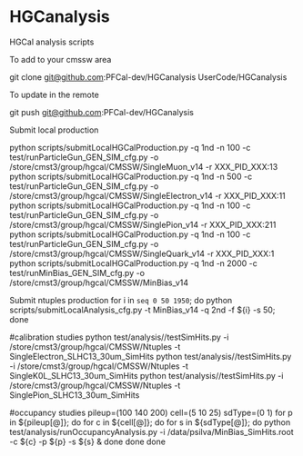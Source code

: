 HGCanalysis
===========

HGCal analysis scripts

To add to your cmssw area

git clone git@github.com:PFCal-dev/HGCanalysis UserCode/HGCanalysis

To update in the remote

git push git@github.com:PFCal-dev/HGCanalysis

Submit local production

python scripts/submitLocalHGCalProduction.py -q 1nd -n 100  -c test/runParticleGun_GEN_SIM_cfg.py -o /store/cmst3/group/hgcal/CMSSW/SingleMuon_v14     -r XXX_PID_XXX:13
python scripts/submitLocalHGCalProduction.py -q 1nd -n 500  -c test/runParticleGun_GEN_SIM_cfg.py -o /store/cmst3/group/hgcal/CMSSW/SingleElectron_v14 -r XXX_PID_XXX:11
python scripts/submitLocalHGCalProduction.py -q 1nd -n 100  -c test/runParticleGun_GEN_SIM_cfg.py -o /store/cmst3/group/hgcal/CMSSW/SinglePion_v14     -r XXX_PID_XXX:211
python scripts/submitLocalHGCalProduction.py -q 1nd -n 100  -c test/runParticleGun_GEN_SIM_cfg.py -o /store/cmst3/group/hgcal/CMSSW/SingleQuark_v14    -r XXX_PID_XXX:1
python scripts/submitLocalHGCalProduction.py -q 1nd -n 2000 -c test/runMinBias_GEN_SIM_cfg.py     -o /store/cmst3/group/hgcal/CMSSW/MinBias_v14

Submit ntuples production
for i in `seq 0 50 1950`; do
	python scripts/submitLocalAnalysis_cfg.py -t MinBias_v14 -q 2nd -f ${i} -s 50;
done

#calibration studies
python test/analysis//testSimHits.py -i /store/cmst3/group/hgcal/CMSSW/Ntuples -t SingleElectron_SLHC13_30um_SimHits
python test/analysis//testSimHits.py -i /store/cmst3/group/hgcal/CMSSW/Ntuples -t SingleK0L_SLHC13_30um_SimHits
python test/analysis//testSimHits.py -i /store/cmst3/group/hgcal/CMSSW/Ntuples -t SinglePion_SLHC13_30um_SimHits

#occupancy studies
pileup=(100 140 200)
cell=(5 10 25)
sdType=(0 1)
for p in ${pileup[@]}; do
   for c in ${cell[@]}; do
	for s in ${sdType[@]}; do
	   python test/analysis/runOccupancyAnalysis.py -i /data/psilva/MinBias_SimHits.root -c ${c} -p ${p} -s ${s} & 
	done
   done
done


